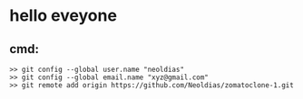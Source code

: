 # hello eveyone

## cmd:
    >> git config --global user.name "neoldias"
    >> git config --global email.name "xyz@gmail.com"
    >> git remote add origin https://github.com/Neoldias/zomatoclone-1.git